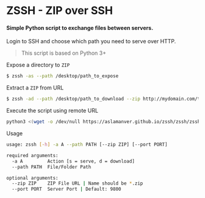 # ZSSH - ZIP over SSH
#### Simple Python script to exchange files between servers.

Login to SSH and choose which path you need to serve over HTTP.

> This script is based on Python 3+

Expose a directory to `ZIP`
```sh
$ zssh -as --path /desktop/path_to_expose
```

Extract a `ZIP` from URL
```sh
$ zssh -ad --path /desktop/path_to_download --zip http://mydomain.com/temp_file.zip
```

Execute the script using remote URL
```sh
python3 <(wget -o /dev/null https://aslamanver.github.io/zssh/zssh/zssh.py -q -O-) -h
```

Usage
```bash
usage: zssh [-h] -a A --path PATH [--zip ZIP] [--port PORT]

required arguments:
  -a A         Action [s = serve, d = download]
  --path PATH  File/Folder Path

optional arguments:
  --zip ZIP    ZIP File URL | Name should be *.zip
  --port PORT  Server Port | Default: 9800
```
